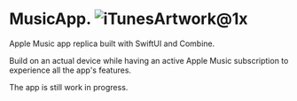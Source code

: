 # MusicApp.                ![iTunesArtwork@1x](https://user-images.githubusercontent.com/36419167/210293937-479ea9ff-092d-4e40-9681-96d34bd7ebb0.png)

Apple Music app replica built with SwiftUI and Combine. 

Build on an actual device while having an active Apple Music subscription to experience all the app's features.

The app is still work in progress.

